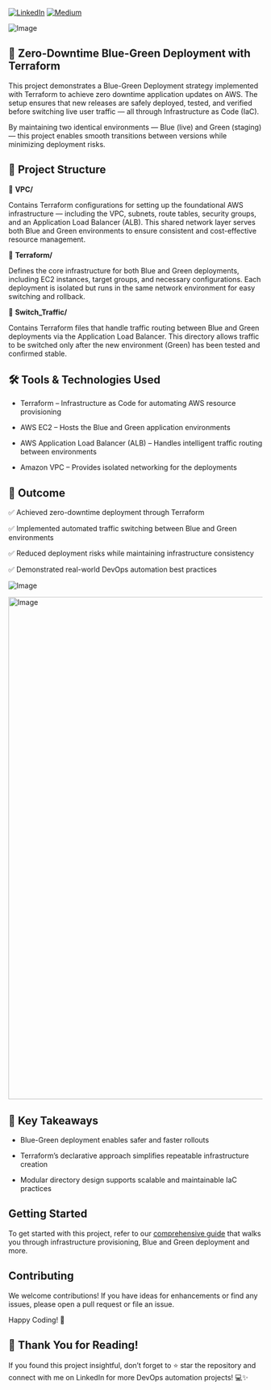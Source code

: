[![LinkedIn](https://img.shields.io/badge/Connect%20with%20me%20on-LinkedIn-blue.svg)](https://www.linkedin.com/in/gyenoch/)
[![Medium](https://img.shields.io/badge/Medium-12100E?style=for-the-badge&logo=medium&logoColor=white)](https://medium.com/@www.gyenoch)

![Image](https://github.com/user-attachments/assets/9fa3020e-2a7d-481c-981b-82ce54ebbaf2)

## 🚀 Zero-Downtime Blue-Green Deployment with Terraform

This project demonstrates a Blue-Green Deployment strategy implemented with Terraform to achieve zero downtime application updates on AWS. The setup ensures that new releases are safely deployed, tested, and verified before switching live user traffic — all through Infrastructure as Code (IaC).

By maintaining two identical environments — Blue (live) and Green (staging) — this project enables smooth transitions between versions while minimizing deployment risks.

## 🧩 Project Structure

📁 **VPC/**

Contains Terraform configurations for setting up the foundational AWS infrastructure — including the VPC, subnets, route tables, security groups, and an Application Load Balancer (ALB).
This shared network layer serves both Blue and Green environments to ensure consistent and cost-effective resource management.

📁 **Terraform/**

Defines the core infrastructure for both Blue and Green deployments, including EC2 instances, target groups, and necessary configurations.
Each deployment is isolated but runs in the same network environment for easy switching and rollback.

📁 **Switch_Traffic/**

Contains Terraform files that handle traffic routing between Blue and Green deployments via the Application Load Balancer.
This directory allows traffic to be switched only after the new environment (Green) has been tested and confirmed stable.

## 🛠️ Tools & Technologies Used

- Terraform – Infrastructure as Code for automating AWS    resource provisioning

- AWS EC2 – Hosts the Blue and Green application environments

- AWS Application Load Balancer (ALB) – Handles intelligent traffic routing between environments

- Amazon VPC – Provides isolated networking for the deployments

## 🎯 Outcome
✅ Achieved zero-downtime deployment through Terraform

✅ Implemented automated traffic switching between Blue and Green environments

✅ Reduced deployment risks while maintaining infrastructure consistency

✅ Demonstrated real-world DevOps automation best practices

![Image](https://github.com/user-attachments/assets/9fa3020e-2a7d-481c-981b-82ce54ebbaf2)

<img width="1778" height="994" alt="Image" src="https://github.com/user-attachments/assets/40d82848-2e6d-489c-90a2-7713992a42ee" />

## 🧠 Key Takeaways
- Blue-Green deployment enables safer and faster rollouts

- Terraform’s declarative approach simplifies repeatable infrastructure creation

- Modular directory design supports scalable and maintainable IaC practices


## Getting Started
To get started with this project, refer to our [comprehensive guide](https://medium.com/@www.gyenoch/zero-downtime-deployments-made-simple-blue-green-architecture-with-terraform-workspaces-8a4f997d5e1a) that walks you through infrastructure provisioning, Blue and Green deployment and more.

## Contributing
We welcome contributions! If you have ideas for enhancements or find any issues, please open a pull request or file an issue.

Happy Coding! 🚀

## 🙏 Thank You for Reading!
If you found this project insightful, don’t forget to ⭐ star the repository and connect with me on LinkedIn
 for more DevOps automation projects! 💻✨